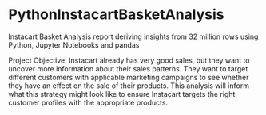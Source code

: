 # PythonInstacartBasketAnalysis
Instacart Basket Analysis report deriving insights from 32 million rows using Python, Jupyter Notebooks and pandas

Project Objective: Instacart already has very good sales, but they want to uncover more
information about their sales patterns. They want to target different
customers with applicable marketing campaigns to see whether they have an effect on the sale
of their products. This analysis will inform what this strategy might look like to ensure Instacart
targets the right customer profiles with the appropriate products.
